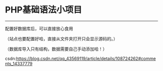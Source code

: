 # PHP基础语法小项目
----
配置好数据库后，可以直接放心食用

（站点也要配置好哈，直接从文件夹打开只会显示源码的。）

（数据库导入只有结构，数据需要自己手动添加哈！）

csdn:https://blog.csdn.net/qq_43569119/article/details/108724262#comments_14337779
